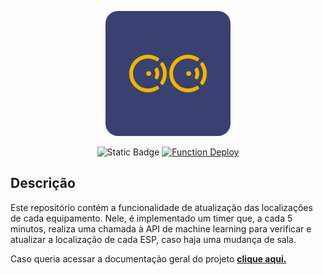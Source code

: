 <p align="center">
  <img src="assets/logo.png" alt="Logo" width="200" height="200">
</p>

<p align="center">
  <img alt="Static Badge" src="https://img.shields.io/badge/IT-Indoor%20Tracking-F1B600?&logoColor=white">
  <a href="https://github.com/IndoorTrackingTeam/indoor-tracking-functions/actions/workflows/deploy-function.yaml">
    <img alt="Function Deploy" src="https://github.com/IndoorTrackingTeam/indoor-tracking-functions/actions/workflows/deploy-function.yaml/badge.svg?branch=main">
  </a>
</p>

## Descrição

Este repositório contém a funcionalidade de atualização das localizações de cada equipamento. Nele, é implementado um timer que, a cada 5 minutos, realiza uma chamada à API de machine learning para verificar e atualizar a localização de cada ESP, caso haja uma mudança de sala.

Caso queria acessar a documentação geral do projeto [**clique aqui.**](https://indoortrackingteam.github.io/indoor-tracking-docs/docs/intro)